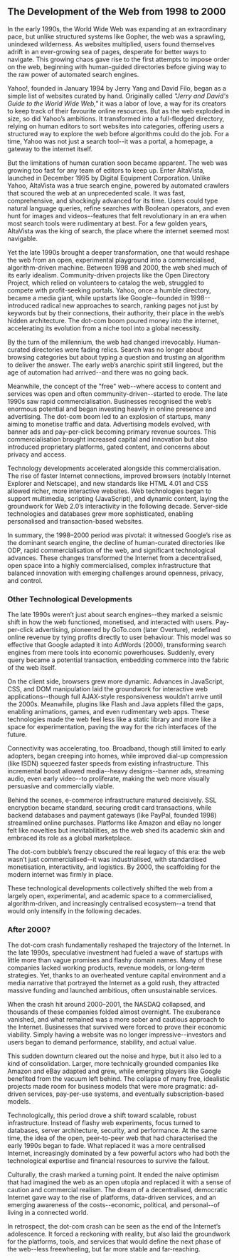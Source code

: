 
## The Development of the Web from 1998 to 2000

In the early 1990s, the World Wide Web was expanding at an extraordinary pace, but unlike
structured systems like Gopher, the web was a sprawling, unindexed wilderness. As websites
multiplied, users found themselves adrift in an ever-growing sea of pages, desperate for
better ways to navigate. This growing chaos gave rise to the first attempts to impose order
on the web, beginning with human-guided directories before giving way to the raw power of
automated search engines.  

Yahoo!, founded in January 1994 by Jerry Yang and David Filo, began as a simple list of
websites curated by hand. Originally called *"Jerry and David's Guide to the World Wide Web,"*
it was a labor of love, a way for its creators to keep track of their favourite online resources.
But as the web exploded in size, so did Yahoo’s ambitions. It transformed into a full-fledged
directory, relying on human editors to sort websites into categories, offering users a
structured way to explore the web before algorithms could do the job. For a time, Yahoo
was not just a search tool--it was a portal, a homepage, a gateway to the internet itself.  

But the limitations of human curation soon became apparent. The web was growing too fast for
any team of editors to keep up. Enter AltaVista, launched in December 1995 by Digital Equipment
Corporation. Unlike Yahoo, AltaVista was a true search engine, powered by automated crawlers
that scoured the web at an unprecedented scale. It was fast, comprehensive, and shockingly
advanced for its time. Users could type natural language queries, refine searches with Boolean
operators, and even hunt for images and videos--features that felt revolutionary in an era
when most search tools were rudimentary at best. For a few golden years, AltaVista was the
king of search, the place where the internet seemed most navigable.  

Yet the late 1990s brought a deeper transformation, one that would reshape the web from an
open, experimental playground into a commercialised, algorithm-driven machine. Between 1998
and 2000, the web shed much of its early idealism. Community-driven projects like the Open
Directory Project, which relied on volunteers to catalog the web, struggled to compete with
profit-seeking portals. Yahoo, once a humble directory, became a media giant, while upstarts
like Google--founded in 1998--introduced radical new approaches to search, ranking pages
not just by keywords but by their connections, their authority, their place in the web’s
hidden architecture. The dot-com boom poured money into the internet, accelerating its
evolution from a niche tool into a global necessity.  

By the turn of the millennium, the web had changed irrevocably. Human-curated directories
were fading relics. Search was no longer about browsing categories but about typing a
question and trusting an algorithm to deliver the answer. The early web’s anarchic spirit
still lingered, but the age of automation had arrived--and there was no going back.  

Meanwhile, the concept of the "free" web--where access to content and services was open and
often community-driven--started to erode. The late 1990s saw rapid commercialisation.
Businesses recognised the web’s enormous potential and began investing heavily in online
presence and advertising. The dot-com boom led to an explosion of startups, many aiming
to monetise traffic and data. Advertising models evolved, with banner ads and pay-per-click
becoming primary revenue sources. This commercialisation brought increased capital and
innovation but also introduced proprietary platforms, gated content, and concerns about
privacy and access.

Technology developments accelerated alongside this commercialisation. The rise of faster
Internet connections, improved browsers (notably Internet Explorer and Netscape), and new
standards like HTML 4.01 and CSS allowed richer, more interactive websites. Web technologies
began to support multimedia, scripting (JavaScript), and dynamic content, laying the
groundwork for Web 2.0’s interactivity in the following decade. Server-side technologies
and databases grew more sophisticated, enabling personalised and transaction-based websites.

In summary, the 1998–2000 period was pivotal: it witnessed Google’s rise as the dominant
search engine, the decline of human-curated directories like ODP, rapid commercialisation
of the web, and significant technological advances. These changes transformed the Internet
from a decentralised, open space into a highly commercialised, complex infrastructure that
balanced innovation with emerging challenges around openness, privacy, and control.


### Other Technological Developments

The late 1990s weren’t just about search engines--they marked a seismic shift in how the
web functioned, monetised, and interacted with users. Pay-per-click advertising, pioneered
by GoTo.com (later Overture), redefined online revenue by tying profits directly to user
behaviour. This model was so effective that Google adapted it into AdWords (2000), transforming
search engines from mere tools into economic powerhouses. Suddenly, every query became a
potential transaction, embedding commerce into the fabric of the web itself.

On the client side, browsers grew more dynamic. Advances in JavaScript, CSS, and DOM manipulation
laid the groundwork for interactive web applications--though full AJAX-style responsiveness
wouldn’t arrive until the 2000s. Meanwhile, plugins like Flash and Java applets filled the gaps,
enabling animations, games, and even rudimentary web apps. These technologies made the web
feel less like a static library and more like a space for experimentation, paving the way
for the rich interfaces of the future.

Connectivity was accelerating, too. Broadband, though still limited to early adopters,
began creeping into homes, while improved dial-up compression (like ISDN) squeezed faster
speeds from existing infrastructure. This incremental boost allowed media--heavy
designs--banner ads, streaming audio, even early video--to proliferate, making the web
more visually persuasive and commercially viable.

Behind the scenes, e-commerce infrastructure matured decisively. SSL encryption became
standard, securing credit card transactions, while backend databases and payment gateways
(like PayPal, founded 1998) streamlined online purchases. Platforms like Amazon and eBay
no longer felt like novelties but inevitabilities, as the web shed its academic skin
and embraced its role as a global marketplace.

The dot-com bubble’s frenzy obscured the real legacy of this era: the web wasn’t just
commercialised--it was industrialised, with standardised monetisation, interactivity,
and logistics. By 2000, the scaffolding for the modern internet was firmly in place.

These technological developments collectively shifted the web from a largely open,
experimental, and academic space to a commercialised, algorithm-driven, and increasingly
centralised ecosystem--a trend that would only intensify in the following decades.


### After 2000?

The dot-com crash fundamentally reshaped the trajectory of the Internet. In the late 1990s,
speculative investment had fueled a wave of startups with little more than vague promises
and flashy domain names. Many of these companies lacked working products, revenue models,
or long-term strategies. Yet, thanks to an overheated venture capital environment and a
media narrative that portrayed the Internet as a gold rush, they attracted massive funding
and launched ambitious, often unsustainable services.

When the crash hit around 2000–2001, the NASDAQ collapsed, and thousands of these companies
folded almost overnight. The exuberance vanished, and what remained was a more sober and
cautious approach to the Internet. Businesses that survived were forced to prove their
economic viability. Simply having a website was no longer impressive--investors and users
began to demand performance, stability, and actual value.

This sudden downturn cleared out the noise and hype, but it also led to a kind of consolidation.
Larger, more technically grounded companies like Amazon and eBay adapted and grew, while
emerging players like Google benefited from the vacuum left behind. The collapse of many
free, idealistic projects made room for business models that were more pragmatic: ad-driven
services, pay-per-use systems, and eventually subscription-based models.

Technologically, this period drove a shift toward scalable, robust infrastructure. Instead
of flashy web experiments, focus turned to databases, server architecture, security, and
performance. At the same time, the idea of the open, peer-to-peer web that had characterised
the early 1990s began to fade. What replaced it was a more centralised Internet, increasingly
dominated by a few powerful actors who had both the technological expertise and financial
resources to survive the fallout.

Culturally, the crash marked a turning point. It ended the naive optimism that had imagined
the web as an open utopia and replaced it with a sense of caution and commercial realism.
The dream of a decentralised, democratic Internet gave way to the rise of platforms, data-driven
services, and an emerging awareness of the costs--economic, political, and personal--of
living in a connected world.

In retrospect, the dot-com crash can be seen as the end of the Internet’s adolescence. It
forced a reckoning with reality, but also laid the groundwork for the platforms, tools, and
services that would define the next phase of the web--less freewheeling, but far more stable
and far-reaching.

